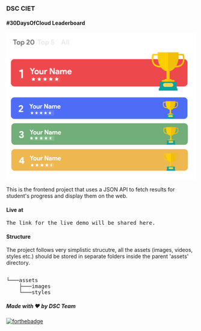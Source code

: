 ### DSC CIET
#### #30DaysOfCloud Leaderboard 


<img src="static/images/concept.png" />

This is the frontend project that uses a JSON API to fetch results for student's progress and display them on the web.

#### Live at
<pre>
The link for the live demo will be shared here.
</pre>

#### Structure

The project follows very simplistic strucutre, all the assets (images, videos, styles etc.) should be stored in separate folders inside the parent 'assets' directory.

<pre>

└───assets
    ├───images
    └───styles
</pre>


##### Made with ♥ by DSC Team

[![forthebadge](https://forthebadge.com/images/badges/built-with-love.svg)](https://github.com/DSC-ChitkaraUniv/)
